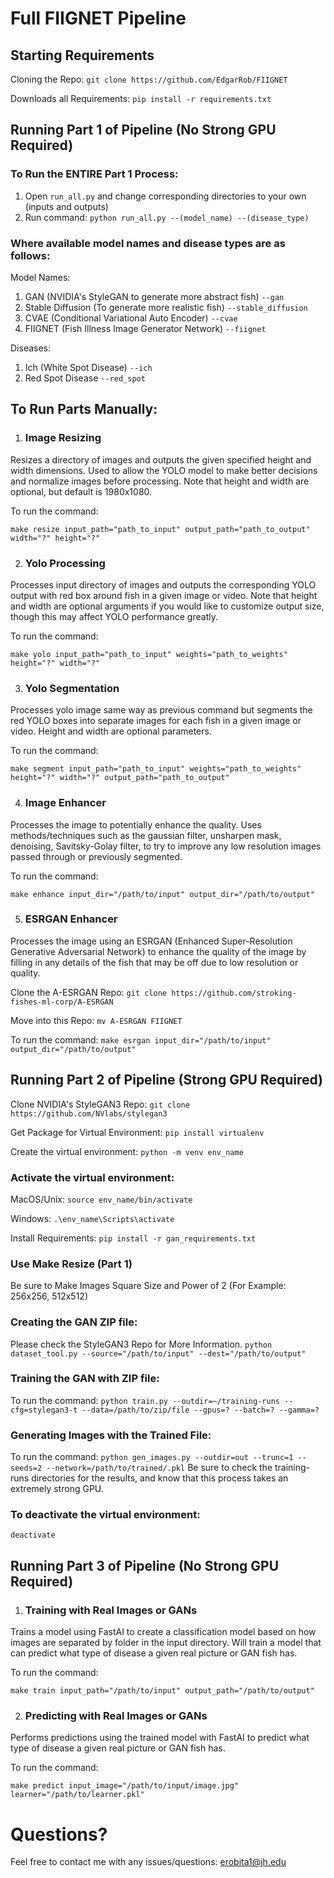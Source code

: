 # Full FIIGNET Pipeline 

## Starting Requirements 
Cloning the Repo:
`git clone https://github.com/EdgarRob/FIIGNET` 

Downloads all Requirements:
`pip install -r requirements.txt` 

## Running Part 1 of Pipeline (No Strong GPU Required)

### To Run the ENTIRE Part 1 Process:
1. Open `run_all.py` and change corresponding directories to your own (inputs and outputs) 
2. Run command:
`python run_all.py --(model_name) --(disease_type)`

### Where available model names and disease types are as follows: 
Model Names:
1. GAN (NVIDIA's StyleGAN to generate more abstract fish) 
`--gan`
2. Stable Diffusion (To generate more realistic fish)
`--stable_diffusion`
3. CVAE (Conditional Variational Auto Encoder)
`--cvae`
4. FIIGNET (Fish Illness Image Generator Network)
`--fiignet`

Diseases:
1. Ich (White Spot Disease) 
`--ich`
2. Red Spot Disease 
`--red_spot`

## To Run Parts Manually: 

1. ### Image Resizing 
Resizes a directory of images and outputs the given specified height and width dimensions. Used to allow the YOLO model to make better decisions and normalize images before processing. Note that height and width are optional, but default is 1980x1080.

To run the command:

`make resize input_path="path_to_input" output_path="path_to_output" width="?" height="?"`

2. ### Yolo Processing  
Processes input directory of images and outputs the corresponding YOLO output with red box around fish in a given image or video. Note that height and width are optional arguments if you would like to customize output size, though this may affect YOLO performance greatly. 

To run the command: 

`make yolo input_path="path_to_input" weights="path_to_weights" height="?" width="?"`

3. ### Yolo Segmentation  
Processes yolo image same way as previous command but segments the red YOLO boxes into separate images for each fish in a given image or video. Height and width are optional parameters. 

To run the command:

`make segment input_path="path_to_input" weights="path_to_weights" height="?" width="?" output_path="path_to_output"`

4. ### Image Enhancer 
Processes the image to potentially enhance the quality. Uses methods/techniques such as the gaussian filter, unsharpen mask, denoising, Savitsky-Golay filter, to try to improve any low resolution images passed through or previously segmented. 

To run the command:

`make enhance input_dir="/path/to/input" output_dir="/path/to/output"`

5. ### ESRGAN Enhancer
Processes the image using an ESRGAN (Enhanced Super-Resolution Generative Adversarial Network) to enhance the quality of the image by filling in any details of the fish that may be off due to low resolution or quality.

Clone the A-ESRGAN Repo:
`git clone https://github.com/stroking-fishes-ml-corp/A-ESRGAN`

Move into this Repo:
`mv A-ESRGAN FIIGNET`

To run the command:
`make esrgan input_dir="/path/to/input" output_dir="/path/to/output"`


## Running Part 2 of Pipeline (Strong GPU Required)  
Clone NVIDIA's StyleGAN3 Repo:
`git clone https://github.com/NVlabs/stylegan3` 

Get Package for Virtual Environment:
`pip install virtualenv`

Create the virtual environment:
`python -m venv env_name`

### Activate the virtual environment:

MacOS/Unix: 
`source env_name/bin/activate`

Windows:
`.\env_name\Scripts\activate`

Install Requirements:
`pip install -r gan_requirements.txt`

### Use Make Resize (Part 1) 
Be sure to Make Images Square Size and Power of 2 (For Example: 256x256, 512x512)

### Creating the GAN ZIP file:
Please check the StyleGAN3 Repo for More Information. 
`python dataset_tool.py --source="/path/to/input" --dest="/path/to/output"`

### Training the GAN with ZIP file:
To run the command:
`python train.py --outdir=~/training-runs --cfg=stylegan3-t --data=/path/to/zip/file --gpus=? --batch=? --gamma=?`

### Generating Images with the Trained File:
To run the command:
`python gen_images.py --outdir=out --trunc=1 --seeds=2 --network=/path/to/trained/.pkl`
Be sure to check the training-runs directories for the results, and know that this process takes an extremely strong GPU. 

### To deactivate the virtual environment:
`deactivate`

## Running Part 3 of Pipeline (No Strong GPU Required)

1. ### Training with Real Images or GANs 
Trains a model using FastAI to create a classification model based on how images are separated by folder in the input directory. Will train a model that can predict what type of disease a given real picture or GAN fish has.

To run the command:

`make train input_path="/path/to/input" output_path="/path/to/output"`

2. ### Predicting with Real Images or GANs 
Performs predictions using the trained model with FastAI to predict what type of disease a given real picture or GAN fish has.

To run the command:

`make predict input_image="/path/to/input/image.jpg" learner="/path/to/learner.pkl"`

# Questions? 
Feel free to contact me with any issues/questions: erobita1@jh.edu 

